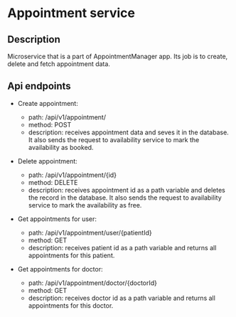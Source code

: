 # Appointment service
## Description
Microservice that is a part of AppointmentManager app. Its job is to create, delete and fetch appointment data.

## Api endpoints
- Create appointment:
  - path: /api/v1/appointment/
  - method: POST
  - description: receives appointment data and seves it in the database. It also sends the request to availability service to mark the availability as booked.

- Delete appointment:
  - path: /api/v1/appointment/{id}
  - method: DELETE
  - description: receives appointment id as a path variable and deletes the record in the database. It also sends the request to availability service to mark the availability as free.

- Get appointments for user:
  - path: /api/v1/appointment/user/{patientId}
  - method: GET
  - description: receives patient id as a path variable and returns all appointments for this patient.

- Get appointments for doctor:
  - path: /api/v1/appointment/doctor/{doctorId}
  - method: GET
  - description: receives doctor id as a path variable and returns all appointments for this doctor.
